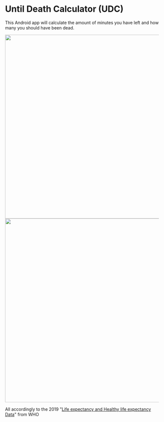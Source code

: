 # Until Death Calculator (UDC)

This Android app will calculate the amount of minutes you have left and how many you should have been dead. 

<div align="center">
  <img src="https://user-images.githubusercontent.com/28939811/176820971-f23df16a-c479-4396-9c18-4e8017ed532a.jpeg" height="600" />
  <img src="https://user-images.githubusercontent.com/28939811/176820982-0df17894-de7a-4174-a66d-7f60f89bd908.jpeg" height="600" />
</div>


All accordingly to the 2019 "[Life expectancy and Healthy life expectancy Data](https://apps.who.int/gho/data/node.main.688)" from WHO
